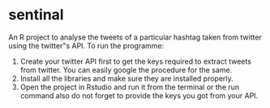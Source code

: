 # sentinal
An R project to analyse the tweets of a particular hashtag taken from twitter using the twitter"s API.
To run the programme:
1. Create your twitter API first to get the keys required to extract tweets from twitter. You can easily google the procedure for the same.
2. Install all the libraries and make sure they are installed properly.
3. Open the project in Rstudio and run it from the terminal or the run command also do not forget to provide the keys you got from your API.
